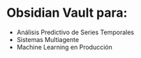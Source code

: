 # Obsidian Vault para:
- Análisis Predictivo de Series Temporales
- Sistemas Multiagente
- Machine Learning en Producción